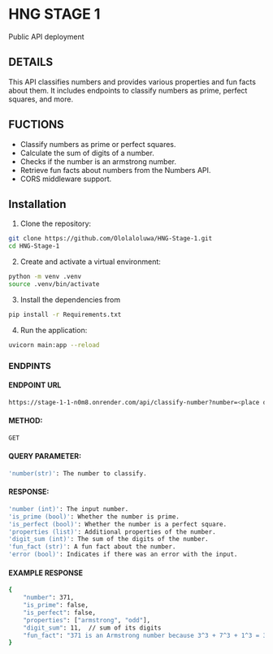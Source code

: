 # HNG STAGE 1
Public API deployment
## DETAILS
This API  classifies numbers and provides various properties and fun facts about them. It includes endpoints to classify numbers as prime, perfect squares, and more.

## FUCTIONS
- Classify numbers as prime or perfect squares.
- Calculate the sum of digits of a number.
- Checks if the number is an armstrong number.
- Retrieve fun facts about numbers from the Numbers API.
- CORS middleware support.

## Installation

1. Clone the repository:

```sh
git clone https://github.com/Ololaloluwa/HNG-Stage-1.git
cd HNG-Stage-1

```
2. Create and activate a virtual environment:
```sh
python -m venv .venv
source .venv/bin/activate 
```

3. Install the dependencies from
```sh
pip install -r Requirements.txt
```
4.  Run the application:
```sh
uvicorn main:app --reload
```

### ENDPINTS
#### ENDPOINT URL
```sh
https://stage-1-1-n0m8.onrender.com/api/classify-number?number=<place digit>
```

#### METHOD:
 ```sh
 GET
 ```
#### QUERY PARAMETER:
```sh
'number(str)': The number to classify.
```
#### RESPONSE:
```sh
'number (int)': The input number.
'is_prime (bool)': Whether the number is prime.
'is_perfect (bool)': Whether the number is a perfect square.
'properties (list)': Additional properties of the number.
'digit_sum (int)': The sum of the digits of the number.
'fun_fact (str)': A fun fact about the number.
'error (bool)': Indicates if there was an error with the input.
```
#### EXAMPLE RESPONSE
```sh
{
    "number": 371,
    "is_prime": false,
    "is_perfect": false,
    "properties": ["armstrong", "odd"],
    "digit_sum": 11,  // sum of its digits
    "fun_fact": "371 is an Armstrong number because 3^3 + 7^3 + 1^3 = 371" //gotten from the numbers API
}
```